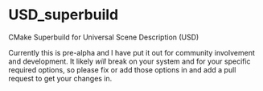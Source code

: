 # USD_superbuild
CMake Superbuild for Universal Scene Description (USD)

Currently this is pre-alpha and I have put it out for community involvement and development.  It likely *will* break on your system and for your specific required options, so please fix or add those options in and add a pull request to get your changes in.
